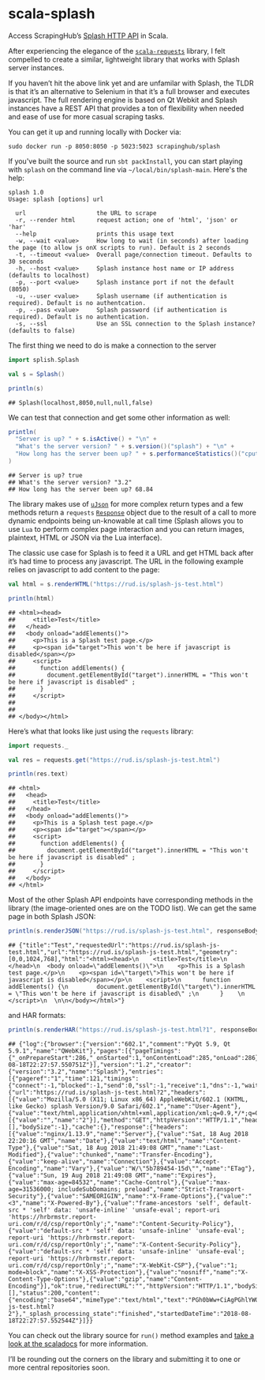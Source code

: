 
# scala-splash

Access ScrapingHub’s [Splash HTTP
API](https://splash.readthedocs.io/en/stable/api.html) in Scala.

After experiencing the elegance of the
[`scala-requests`](https://github.com/lihaoyi/requests-scala) library, I
felt compelled to create a similar, lightweight library that works with
Splash server instances.

If you haven’t hit the above link yet and are unfamilar with Splash, the
TLDR is that it’s an alternative to Selenium in that it’s a full browser
and executes javascript. The full rendering engine is based on Qt Webkit
and Splash instances have a REST API that provides a ton of flexibility
when needed and ease of use for more casual scraping tasks.

You can get it up and running locally with Docker via:

    sudo docker run -p 8050:8050 -p 5023:5023 scrapinghub/splash

If you've built the source and run `sbt packInstall`, you can start playing
with `splash` on the command line via `~/local/bin/splash-main`. Here's the help:

```
splash 1.0
Usage: splash [options] url

  url                    the URL to scrape
  -r, --render html      request action; one of 'html', 'json' or 'har'
  --help                 prints this usage text
  -w, --wait <value>     How long to wait (in seconds) after loading the page (to allow js onX scripts to run). Default is 2 seconds
  -t, --timeout <value>  Overall page/connection timeout. Defaults to 30 seconds
  -h, --host <value>     Splash instance host name or IP address (defaults to localhost)
  -p, --port <value>     Splash instance port if not the default (8050)
  -u, --user <value>     Splash username (if authentication is required). Default is no authentcation.
  -p, --pass <value>     Splash password (if authentication is required). Default is no authentication.
  -s, --ssl              Use an SSL connection to the Splash instance? (defaults to false)
  ```

The first thing we need to do is make a connection to the server

``` scala
import splish.Splash

val s = Splash()

println(s)
```

    ## Splash(localhost,8050,null,null,false)

We can test that connection and get some other information as well:

``` scala
println(
  "Server is up? " + s.isActive() + "\n" +
  "What's the server version? " + s.version()("splash") + "\n" +
  "How long has the server been up? " + s.performanceStatistics()("cputime").num
)
```

    ## Server is up? true
    ## What's the server version? "3.2"
    ## How long has the server been up? 68.84

The library makes use of
[`uJson`](http://www.lihaoyi.com/upickle/#uJson) for more complex return
types and a few methods return a `requests`
[`Response`](https://github.com/lihaoyi/requests-scala/blob/master/requests/src/requests/Model.scala#L235-L276)
object due to the result of a call to more dynamic endpoints being
un-knowable at call time (Splash allows you to use `Lua` to perform
complex page interaction and you can return images, plaintext, HTML or
JSON via the Lua interface).

The classic use case for Splash is to feed it a URL and get HTML back
after it’s had time to process any javascript. The URL in the following
example relies on javascript to add content to the page:

``` scala
val html = s.renderHTML("https://rud.is/splash-js-test.html")

println(html)
```

    ## <html><head>
    ##     <title>Test</title>
    ##   </head>
    ##   <body onload="addElements()">
    ##     <p>This is a Splash test page.</p>
    ##     <p><span id="target">This won't be here if javascript is disabled</span></p>
    ##     <script>
    ##       function addElements() {
    ##         document.getElementById("target").innerHTML = "This won't be here if javascript is disabled" ;
    ##       }    
    ##     </script>
    ##   
    ## 
    ## </body></html>

Here’s what that looks like just using the `requests` library:

``` scala
import requests._

val res = requests.get("https://rud.is/splash-js-test.html")

println(res.text)
```

    ## <html>
    ##   <head>
    ##     <title>Test</title>
    ##   </head>
    ##   <body onload="addElements()">
    ##     <p>This is a Splash test page.</p>
    ##     <p><span id="target"></span></p>
    ##     <script>
    ##       function addElements() {
    ##         document.getElementById("target").innerHTML = "This won't be here if javascript is disabled" ;
    ##       }    
    ##     </script>
    ##   </body>
    ## </html>

Most of the other Splash API endpoints have corresponding methods in the
library (the image-oriented ones are on the TODO list). We can get the
same page in both Splash
JSON:

``` scala
println(s.renderJSON("https://rud.is/splash-js-test.html", responseBody = true, html = true))
```

    ## {"title":"Test","requestedUrl":"https://rud.is/splash-js-test.html","url":"https://rud.is/splash-js-test.html","geometry":[0,0,1024,768],"html":"<html><head>\n    <title>Test</title>\n  </head>\n  <body onload=\"addElements()\">\n    <p>This is a Splash test page.</p>\n    <p><span id=\"target\">This won't be here if javascript is disabled</span></p>\n    <script>\n      function addElements() {\n        document.getElementById(\"target\").innerHTML = \"This won't be here if javascript is disabled\" ;\n      }    \n    </script>\n  \n\n</body></html>"}

and HAR
formats:

``` scala
println(s.renderHAR("https://rud.is/splash-js-test.html?1", responseBody = true))
```

    ## {"log":{"browser":{"version":"602.1","comment":"PyQt 5.9, Qt 5.9.1","name":"QWebKit"},"pages":[{"pageTimings":{"_onPrepareStart":286,"_onStarted":1,"onContentLoad":285,"onLoad":286},"id":"1","title":"Test","startedDateTime":"2018-08-18T22:27:57.550751Z"}],"version":"1.2","creator":{"version":"3.2","name":"Splash"},"entries":[{"pageref":"1","time":121,"timings":{"connect":-1,"blocked":-1,"send":0,"ssl":-1,"receive":1,"dns":-1,"wait":120},"request":{"url":"https://rud.is/splash-js-test.html?2","headers":[{"value":"Mozilla/5.0 (X11; Linux x86_64) AppleWebKit/602.1 (KHTML, like Gecko) splash Version/9.0 Safari/602.1","name":"User-Agent"},{"value":"text/html,application/xhtml+xml,application/xml;q=0.9,*/*;q=0.8","name":"Accept"}],"queryString":[{"value":"","name":"2"}],"method":"GET","httpVersion":"HTTP/1.1","headersSize":188,"cookies":[],"bodySize":-1},"cache":{},"response":{"headers":[{"value":"nginx/1.13.9","name":"Server"},{"value":"Sat, 18 Aug 2018 22:20:16 GMT","name":"Date"},{"value":"text/html","name":"Content-Type"},{"value":"Sat, 18 Aug 2018 21:49:08 GMT","name":"Last-Modified"},{"value":"chunked","name":"Transfer-Encoding"},{"value":"keep-alive","name":"Connection"},{"value":"Accept-Encoding","name":"Vary"},{"value":"W/\"5b789454-15d\"","name":"ETag"},{"value":"Sun, 19 Aug 2018 21:49:08 GMT","name":"Expires"},{"value":"max-age=84532","name":"Cache-Control"},{"value":"max-age=31536000; includeSubDomains; preload","name":"Strict-Transport-Security"},{"value":"SAMEORIGIN","name":"X-Frame-Options"},{"value":"<3","name":"X-Powered-By"},{"value":"frame-ancestors 'self', default-src * 'self' data: 'unsafe-inline' 'unsafe-eval'; report-uri 'https://hrbrmstr.report-uri.com/r/d/csp/reportOnly';","name":"Content-Security-Policy"},{"value":"default-src * 'self' data: 'unsafe-inline' 'unsafe-eval'; report-uri 'https://hrbrmstr.report-uri.com/r/d/csp/reportOnly';","name":"X-Content-Security-Policy"},{"value":"default-src * 'self' data: 'unsafe-inline' 'unsafe-eval'; report-uri 'https://hrbrmstr.report-uri.com/r/d/csp/reportOnly';","name":"X-WebKit-CSP"},{"value":"1; mode=block","name":"X-XSS-Protection"},{"value":"nosniff","name":"X-Content-Type-Options"},{"value":"gzip","name":"Content-Encoding"}],"ok":true,"redirectURL":"","httpVersion":"HTTP/1.1","bodySize":349,"cookies":[],"status":200,"content":{"encoding":"base64","mimeType":"text/html","text":"PGh0bWw+CiAgPGhlYWQ+CiAgICA8dGl0bGU+VGVzdDwvdGl0bGU+CiAgPC9oZWFkPgogIDxib2R5IG9ubG9hZD0iYWRkRWxlbWVudHMoKSI+CiAgICA8cD5UaGlzIGlzIGEgU3BsYXNoIHRlc3QgcGFnZS48L3A+CiAgICA8cD48c3BhbiBpZD0idGFyZ2V0Ij48L3NwYW4+PC9wPgogICAgPHNjcmlwdD4KICAgICAgZnVuY3Rpb24gYWRkRWxlbWVudHMoKSB7CiAgICAgICAgZG9jdW1lbnQuZ2V0RWxlbWVudEJ5SWQoInRhcmdldCIpLmlubmVySFRNTCA9ICJUaGlzIHdvbid0IGJlIGhlcmUgaWYgamF2YXNjcmlwdCBpcyBkaXNhYmxlZCIgOwogICAgICB9ICAgIAogICAgPC9zY3JpcHQ+CiAgPC9ib2R5Pgo8L2h0bWw+Cg==","size":349},"headersSize":971,"statusText":"OK","url":"https://rud.is/splash-js-test.html?2"},"_splash_processing_state":"finished","startedDateTime":"2018-08-18T22:27:57.552544Z"}]}}

You can check out the library source for `run()` method examples and
[take a look at the
scaladocs](https://hrbrmstr.github.io/scala-splash/splash/index.html)
for more information.

I’ll be rounding out the corners on the library and submitting it to one
or more central repositories soon.
